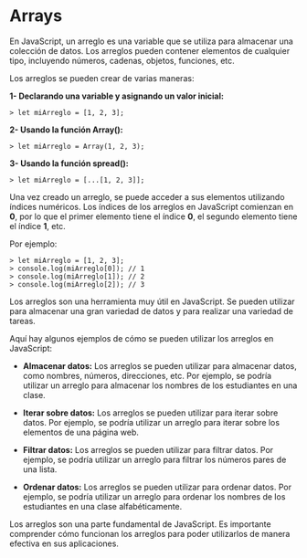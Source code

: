 # Arrays

En JavaScript, un arreglo es una variable que se utiliza para almacenar una colección de datos. Los arreglos pueden contener elementos de cualquier tipo, incluyendo números, cadenas, objetos, funciones, etc.

Los arreglos se pueden crear de varias maneras:

**1- Declarando una variable y asignando un valor inicial:**

    > let miArreglo = [1, 2, 3];

**2- Usando la función Array():**

    > let miArreglo = Array(1, 2, 3);

**3- Usando la función spread():**

    > let miArreglo = [...[1, 2, 3]];


Una vez creado un arreglo, se puede acceder a sus elementos utilizando índices numéricos. Los índices de los arreglos en JavaScript comienzan en **0**, por lo que el primer elemento tiene el índice **0**, el segundo elemento tiene el índice **1**, etc.

Por ejemplo:

    > let miArreglo = [1, 2, 3];
    > console.log(miArreglo[0]); // 1
    > console.log(miArreglo[1]); // 2
    > console.log(miArreglo[2]); // 3

Los arreglos son una herramienta muy útil en JavaScript. Se pueden utilizar para almacenar una gran variedad de datos y para realizar una variedad de tareas.

Aquí hay algunos ejemplos de cómo se pueden utilizar los arreglos en JavaScript:

- **Almacenar datos:** Los arreglos se pueden utilizar para almacenar datos, como nombres, números, direcciones, etc. Por ejemplo, se podría utilizar un arreglo para almacenar los nombres de los estudiantes en una clase.

- **Iterar sobre datos:** Los arreglos se pueden utilizar para iterar sobre datos. Por ejemplo, se podría utilizar un arreglo para iterar sobre los elementos de una página web.

- **Filtrar datos:** Los arreglos se pueden utilizar para filtrar datos. Por ejemplo, se podría utilizar un arreglo para filtrar los números pares de una lista.

- **Ordenar datos:** Los arreglos se pueden utilizar para ordenar datos. Por ejemplo, se podría utilizar un arreglo para ordenar los nombres de los estudiantes en una clase alfabéticamente.


Los arreglos son una parte fundamental de JavaScript. Es importante comprender cómo funcionan los arreglos para poder utilizarlos de manera efectiva en sus aplicaciones.

